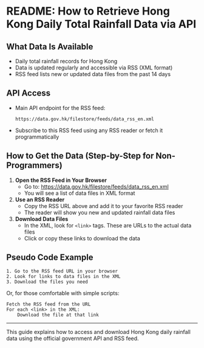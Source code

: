 # README: How to Retrieve Hong Kong Daily Total Rainfall Data via API

## What Data Is Available
- Daily total rainfall records for Hong Kong
- Data is updated regularly and accessible via RSS (XML format)
- RSS feed lists new or updated data files from the past 14 days

## API Access
- Main API endpoint for the RSS feed:
  ```
  https://data.gov.hk/filestore/feeds/data_rss_en.xml
  ```
- Subscribe to this RSS feed using any RSS reader or fetch it programmatically

## How to Get the Data (Step-by-Step for Non-Programmers)
1. **Open the RSS Feed in Your Browser**
   - Go to: https://data.gov.hk/filestore/feeds/data_rss_en.xml
   - You will see a list of data files in XML format
2. **Use an RSS Reader**
   - Copy the RSS URL above and add it to your favorite RSS reader
   - The reader will show you new and updated rainfall data files
3. **Download Data Files**
   - In the XML, look for `<link>` tags. These are URLs to the actual data files
   - Click or copy these links to download the data

## Pseudo Code Example
```
1. Go to the RSS feed URL in your browser
2. Look for links to data files in the XML
3. Download the files you need
```
Or, for those comfortable with simple scripts:
```
Fetch the RSS feed from the URL
For each <link> in the XML:
    Download the file at that link
```

---
This guide explains how to access and download Hong Kong daily rainfall data using the official government API and RSS feed.
